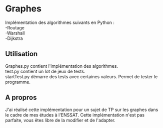 # Graphes

Implémentation des algorithmes suivants en Python :  
-Routage  
-Warshall  
-Dijkstra

## Utilisation
Graphes.py contient l'implémentation des algorithmes.  
test.py contient un lot de jeux de tests.  
startTest.py démarre des tests avec certaines valeurs. Permet de tester le programme.

## A propros
J'ai réalisé cette implémentation pour un sujet de TP sur les graphes dans le cadre de mes études à l'ENSSAT. Cette implémentation n'est pas parfaite, vous êtes libre de la modifier et de l'adapter.
